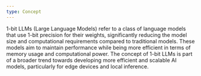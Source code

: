 ```yaml
---
type: Concept
---
```


1-bit LLMs (Large Language Models) refer to a class of language models that use 1-bit precision for their weights, significantly reducing the model size and computational requirements compared to traditional models. These models aim to maintain performance while being more efficient in terms of memory usage and computational power. The concept of 1-bit LLMs is part of a broader trend towards developing more efficient and scalable AI models, particularly for edge devices and local inference.